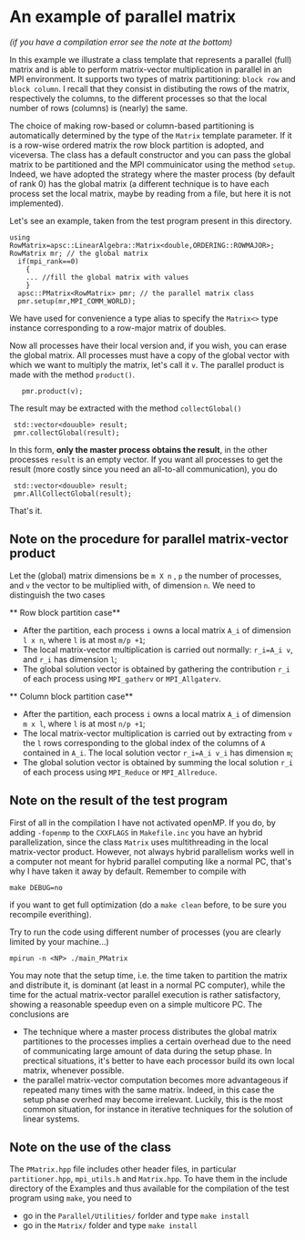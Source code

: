 # An example of parallel matrix #

*(if you have a compilation error see the note at the bottom)*

In this example we illustrate a class template that represents a parallel (full) matrix and is able to perform matrix-vector multiplication in parallel in an MPI environment. It supports two types of matrix partitioning: `block row` and `block column`. I recall that they consist in distibuting the rows of the matrix, respectively the columns,  to the different processes so that the local number of rows (columns) is (nearly) the same.

The choice of making row-based or column-based partitioning is automatically determined by the type of the `Matrix` template parameter. If it is a row-wise ordered matrix the row block partition is adopted, and viceversa.  The class has a default constructor and you can pass the global matrix to be partitioned and the MPI commuinicator using the method `setup`. Indeed, we have adopted the strategy where the master process (by default of rank 0) has the global matrix (a different technique is to have each process set the local matrix, maybe by reading from a file, but here it is not implemented).

Let's see an example, taken from the test program present in this directory.

```
using RowMatrix=apsc::LinearAlgebra::Matrix<double,ORDERING::ROWMAJOR>;
RowMatrix mr; // the global matrix 
  if(mpi_rank==0)
    {
    ... //fill the global matrix with values
    }
  apsc::PMatrix<RowMatrix> pmr; // the parallel matrix class
  pmr.setup(mr,MPI_COMM_WORLD);
```
We have used for convenience a type alias to specify the `Matrix<>` type instance corresponding to a row-major matrix of doubles.

Now all processes have their local version and, if you wish, you can erase the global matrix.
All processes must have a copy of the global vector with which we want to multiply the matrix, let's call it `v`. The parallel product is made with the method `product()`.

```
   pmr.product(v); 
```

The result may be extracted with the method `collectGlobal()`

```
 std::vector<douuble> result;
 pmr.collectGlobal(result);
```
In this form, **only the master process obtains the result**, in the other processes `result` is an empty vector. If you want all processes to get the result (more costly since you need an all-to-all communication), you do

```
 std::vector<douuble> result;
 pmr.AllCollectGlobal(result);
```
That's it.

## Note on the procedure for parallel matrix-vector product ##
Let the (global) matrix dimensions be `m X n` , `p` the number of processes, and `v` the vector to be multiplied with, of dimension `n`. 
We need to distinguish the two cases

** Row block partition case**
 
 - After the partition, each process `i` owns a local matrix `A_i` of dimension `l x n`, where `l` is at most `m/p +1`;
 - The local matrix-vector multiplication is carried out normally: `r_i=A_i v`, and `r_i` has dimension `l`;
 - The global solution vector is obtained by gathering the contribution `r_i` of each process using `MPI_gatherv` or `MPI_Allgaterv`. 
 
 ** Column block partition case**
 
 - After the partition, each process `i` owns a local matrix `A_i` of dimension `m x l`, where `l` is at most `n/p +1`;
 - The local matrix-vector multiplication is carried out by extracting from `v` the `l` rows corresponding to the global index of the columns of 
 `A` contained in `A_i`.  The local solution vector `r_i=A_i v_i` has dimension `m`;
 - The global solution vector is obtained by summing the local solution `r_i` of each process using `MPI_Reduce` or `MPI_Allreduce`. 
 
## Note on the result of the test program ##
First of all in the compilation I have not activated openMP. If you do, by adding `-fopenmp` to the `CXXFLAGS` in `Makefile.inc` you have an hybrid parallelization, since the class `Matrix` uses multithreading in the local matrix-vector product. However, not always hybrid parallelism works well in a computer not meant for hybrid parallel computing like a normal PC, that's why I have taken it away by default. Remember to compile with 

```
make DEBUG=no
```
if you want to get full optimization (do a `make clean` before, to be sure you recompile everithing).

Try to run the code using different number of processes (you are clearly limited by your machine...)

```
mpirun -n <NP> ./main_PMatrix
```

You may note that the setup time, i.e. the time taken to partition the matrix and distribute it, is dominant (at least in a normal PC computer), while the time for the actual matrix-vector parallel execution is rather satisfactory, showing a reasonable speedup even on a simple multicore PC. The conclusions are

- The technique where a master process distributes the global matrix partitiones to the processes implies a certain overhead due to the need of communicating large amount of data during the setup phase. In prectical situations, it's better to have each processor build its own local matrix, whenever possible.
- the parallel matrix-vector computation becomes more advantageous if repeated many times with the same matrix. Indeed, in this case the setup phase overhed may become irrelevant. Luckily, this is the most common situation, for instance in iterative techniques for the solution of linear systems.

## Note on the use of the class ## 

The `PMatrix.hpp` file includes other header files, in particular `partitioner.hpp`, `mpi_utils.h` and `Matrix.hpp`. To have them in the include directory of the Examples and thus available for the compilation of the test program using `make`, you need to

- go in the `Parallel/Utilities/` forlder and type `make install`
- go in the `Matrix/` folder and type `make install`
